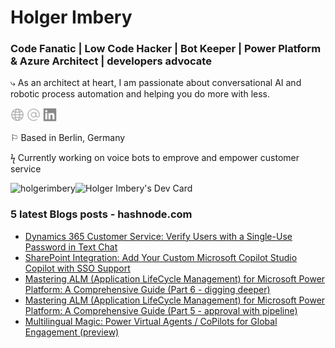 # Holger Imbery
### Code Fanatic | Low Code Hacker | Bot Keeper | Power Platform & Azure Architect | developers advocate

⤷ As an architect at heart, 
I am passionate about conversational AI and robotic process automation and helping you do more with less.

 <a aligh="left" href="https://www.cognitiveservices.ninja" target="_blank" rel="noreferrer noopener"><img src="https://raw.githubusercontent.com/0xShapeShifter/dev-story/master/public/images/socials/globe.svg" alt="Website" width="22" height="22" /></a> <a aligh="left" href="mailto:the@cognitiveservices,ninja" target="_blank" rel="noreferrer noopener"><img src="https://raw.githubusercontent.com/0xShapeShifter/dev-story/master/public/images/socials/at.svg" alt="Email" width="22" height="22" /></a> <a aligh="left" href="https://www.linkedin.com/in/holgerimbery" target="_blank" rel="noreferrer noopener"><img src="https://raw.githubusercontent.com/0xShapeShifter/dev-story/master/public/images/socials/linkedin.svg" alt="LinkedIn" width="22" height="22" /></a>  

⚐ Based in Berlin, Germany

ϟ Currently working on voice bots to emprove and empower customer service

 

<a href="https://app.daily.dev/thecognitiveservicesninja"><img src="https://api.daily.dev/devcards/7d6788ea96d04422bdcc4f633263bc26.png?r=f2m" align=right width="400" alt="Holger Imbery's Dev Card"/></a>

<p align="left"> <img src="https://komarev.com/ghpvc/?username=holgerimbery&label=Profile%20views&color=0e75b6&style=flat" alt="holgerimbery" /> </p>

### 5 latest Blogs posts - hashnode.com
<!-- HASHNODE:START -->
- [Dynamics 365 Customer Service: Verify Users with a Single-Use Password in Text Chat](https://the.cognitiveservices.ninja/dynamics-365-customer-service-verify-users-with-a-single-use-password-in-text-chat)
- [SharePoint Integration: Add Your Custom Microsoft Copilot Studio Copilot with SSO Support](https://the.cognitiveservices.ninja/sharepoint-integration-add-your-custom-microsoft-copilot-studio-copilot-with-sso-support)
- [Mastering ALM &lpar;Application LifeCycle Management&rpar; for Microsoft Power Platform: A Comprehensive Guide &lpar;Part 6 - digging deeper&rpar;](https://the.cognitiveservices.ninja/mastering-alm-application-lifecycle-management-for-microsoft-power-platform-a-comprehensive-guide-part-6-digging-deeper)
- [Mastering ALM &lpar;Application LifeCycle Management&rpar; for Microsoft Power Platform: A Comprehensive Guide &lpar;Part 5 - approval with pipeline&rpar;](https://the.cognitiveservices.ninja/mastering-alm-application-lifecycle-management-for-microsoft-power-platform-a-comprehensive-guide-part-5-approval-with-pipeline)
- [Multilingual Magic: Power Virtual Agents / CoPilots for Global Engagement &lpar;preview&rpar;](https://the.cognitiveservices.ninja/multilingual-magic-power-virtual-agents-copilots-for-global-engagement-preview)
<!-- HASHNODE:END -->

